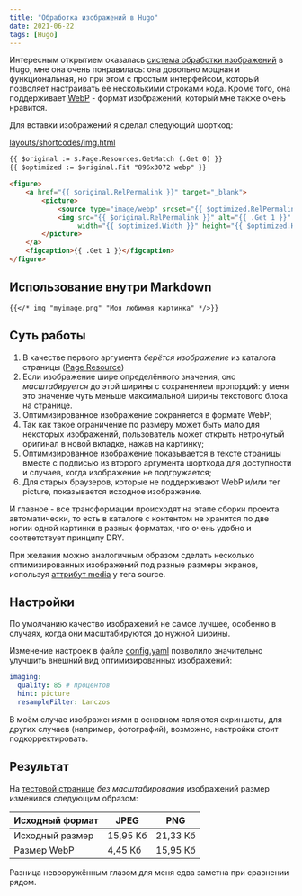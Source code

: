 ```yaml
---
title: "Обработка изображений в Hugo"
date: 2021-06-22
tags: [Hugo]
---
```


Интересным открытием оказалась
[система обработки изображений](https://gohugo.io/content-management/image-processing/)
в Hugo, мне она очень понравилась: она довольно мощная
и функциональная, но при этом с простым интерфейсом,
который позволяет настраивать её несколькими строками кода.
Кроме того, она поддерживает [WebP](https://developers.google.com/speed/webp/) -
формат изображений, который мне также очень нравится.
<!--more-->

Для вставки изображений я сделал следующий шорткод:

[layouts/shortcodes/img.html](https://github.com/sprkweb/sprkweb.github.io/blob/30b0c2f9f491b776cddc35f6b2afd139cb7a2790/layouts/shortcodes/img.html)

```html
{{ $original := $.Page.Resources.GetMatch (.Get 0) }}
{{ $optimized := $original.Fit "896x3072 webp" }}

<figure>
	<a href="{{ $original.RelPermalink }}" target="_blank">
		<picture>
			<source type="image/webp" srcset="{{ $optimized.RelPermalink }}">
			<img src="{{ $original.RelPermalink }}" alt="{{ .Get 1 }}"
				 width="{{ $optimized.Width }}" height="{{ $optimized.Height }}" />
		</picture>
	</a>
	<figcaption>{{ .Get 1 }}</figcaption>
</figure>
```

## Использование внутри Markdown

```code
{{</* img "myimage.png" "Моя любимая картинка" */>}}
```

## Суть работы

1. В качестве первого аргумента _берётся изображение_ из каталога страницы
([Page Resource](https://gohugo.io/content-management/page-resources/))
2. Если изображение шире определённого значения,
оно _масштабируется_ до этой ширины с сохранением пропорций:
у меня это значение чуть меньше максимальной ширины текстового
блока на странице.
3. Оптимизированное изображение сохраняется в формате WebP;
4. Так как такое ограничение по размеру может быть мало
для некоторых изображений, пользователь может открыть
нетронутый оригинал в новой вкладке, нажав на картинку;
5. Оптимизированное изображение показывается в тексте страницы вместе
с подписью из второго аргумента шорткода для доступности и случаев,
когда изображение не подгружается;
6. Для старых браузеров, которые не поддерживают WebP и/или тег picture,
показывается исходное изображение.

И главное - все трансформации происходят на этапе сборки
проекта автоматически, то есть в каталоге с контентом
не хранится по две копии одной картинки в разных форматах,
что очень удобно и соответствует принципу DRY.

При желании можно аналогичным образом сделать несколько
оптимизированных изображений под разные размеры экранов,
используя [аттрибут media](https://developer.mozilla.org/en-US/docs/Web/HTML/Element/picture#the_media_attribute)
у тега source.

## Настройки

По умолчанию качество изображений не самое лучшее, особенно
в случаях, когда они масштабируются до нужной ширины.

Изменение настроек в файле
[config.yaml](https://github.com/sprkweb/sprkweb.github.io/blob/master/config.yaml)
позволило значительно улучшить внешний вид
оптимизированных изображений:

```yaml
imaging:
  quality: 85 # процентов
  hint: picture
  resampleFilter: Lanczos
```

В моём случае изображениями в основном являются скриншоты,
для других случаев (например, фотографий), возможно,
настройки стоит подкорректировать.

## Результат

На [тестовой странице](https://github.com/sprkweb/sprkweb.github.io/tree/7d40f7fa121bc34024a9562e6d52d8ac5f9ca0e9/content/projects/octava-page)
_без масштабирования_ изображений размер изменился следующим образом:

Исходный формат | JPEG      | PNG
----------------|-----------|---------
Исходный размер | 15,95 Кб  | 21,33 Кб
Размер WebP     | 4,45 Кб   | 15,95 Кб

Разница невооружённым глазом для меня едва заметна при сравнении рядом.

